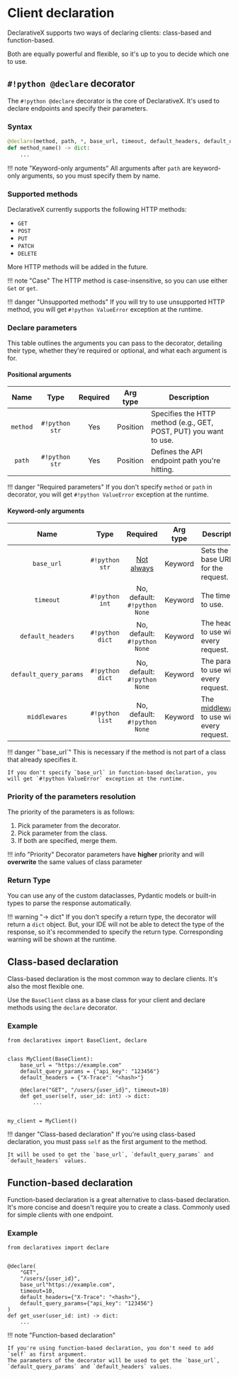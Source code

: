 # Client declaration

DeclarativeX supports two ways of declaring clients: class-based and function-based.

Both are equally powerful and flexible, so it's up to you to decide which one to use.

## `#!python @declare` decorator

The `#!python @declare` decorator is the core of DeclarativeX. It's used to declare endpoints and specify their parameters.

### Syntax

```python
@declare(method, path, *, base_url, timeout, default_headers, default_query_params, middlewares)
def method_name() -> dict:
    ...
```

!!! note "Keyword-only arguments"
    All arguments after `path` are keyword-only arguments, so you must specify them by name.


### Supported methods

DeclarativeX currently supports the following HTTP methods:

- `GET`
- `POST`
- `PUT`
- `PATCH`
- `DELETE`

More HTTP methods will be added in the future.

!!! note "Case" 
    The HTTP method is case-insensitive, so you can use either `Get` or `get`.


!!! danger "Unsupported methods"
    If you will try to use unsupported HTTP method, you will get `#!python ValueError` exception at the runtime.


### Declare parameters

This table outlines the arguments you can pass to the decorator, detailing their type, 
whether they're required or optional, and what each argument is for.

#### Positional arguments

|           Name           |       Type       |           Required            |    Arg type    | Description                                                       |
|:------------------------:|:----------------:|:-----------------------------:|:--------------:|-------------------------------------------------------------------|
|         `method`         |  `#!python str`  |              Yes              |    Position    | Specifies the HTTP method (e.g., GET, POST, PUT) you want to use. |
|          `path`          |  `#!python str`  |              Yes              |   Position    | Defines the API endpoint path you're hitting.                     |

!!! danger "Required parameters"
    If you don't specify `method` or `path` in decorator, you will get `#!python ValueError` exception at the runtime.

#### Keyword-only arguments

|           Name           |                      Type                      |              Required               |    Arg type    | Description                                                    |
|:------------------------:|:----------------------------------------------:|:-----------------------------------:|:--------------:|----------------------------------------------------------------|
|        `base_url`        |                 `#!python str`                 | [Not always](#base_url "See below") |    Keyword     | Sets the base URL for the request.                             |
|        `timeout`         |                 `#!python int`                 |    No, default: `#!python None`     |    Keyword     | The timeout to use.                                            |
|    `default_headers`     |                `#!python dict`                 |    No, default: `#!python None`     |    Keyword     | The headers to use with every request.                         |
|  `default_query_params`  |                `#!python dict`                 |    No, default: `#!python None`     |    Keyword     | The params to use with every request.                          |
| `middlewares` | `#!python list`  |    No, default: `#!python None`     |    Keyword     | The [middlewares](./middlewares.md) to use with every request. |

<div id="base_url" markdown>
!!! danger "`base_url`"
    This is necessary if the method is not part of a class that already specifies it.

    If you don't specify `base_url` in function-based declaration, you will get `#!python ValueError` exception at the runtime.
</div>

### Priority of the parameters resolution

The priority of the parameters is as follows:

1. Pick parameter from the decorator.
2. Pick parameter from the class.
3. If both are specified, merge them.

!!! info "Priority"
    Decorator parameters have **higher** priority and will __overwrite__ the same values of class parameter


### Return Type

You can use any of the custom dataclasses, Pydantic models or built-in types to parse the response automatically.

!!! warning "-> dict"
    If you don't specify a return type, the decorator will return a `dict` object.
    But, your IDE will not be able to detect the type of the response, so it's recommended to specify the return type.
    Corresponding warning will be shown at the runtime.


## Class-based declaration

Class-based declaration is the most common way to declare clients. It's also the most flexible one.

Use the `BaseClient` class as a base class for your client and declare methods using the `declare` decorator.


### Example

```.python title="my_client.py"
from declarativex import BaseClient, declare


class MyClient(BaseClient):
    base_url = "https://example.com"
    default_query_params = {"api_key": "123456"}
    default_headers = {"X-Trace": "<hash>"}

    @declare("GET", "/users/{user_id}", timeout=10)
    def get_user(self, user_id: int) -> dict:
        ...


my_client = MyClient()
```

!!! danger "Class-based declaration"
    If you're using class-based declaration, you must pass `self` as the first argument to the method.

    It will be used to get the `base_url`, `default_query_params` and `default_headers` values.


## Function-based declaration


Function-based declaration is a great alternative to class-based declaration. It's more concise and doesn't require
you to create a class. Commonly used for simple clients with one endpoint.

### Example

```.python title="my_client.py"
from declarativex import declare


@declare(
    "GET", 
    "/users/{user_id}", 
    base_url"https://example.com",
    timeout=10,
    default_headers={"X-Trace": "<hash>"},
    default_query_params={"api_key": "123456"}
)
def get_user(user_id: int) -> dict:
    ...
```

!!! note "Function-based declaration"
    
    If you're using function-based declaration, you don't need to add `self` as first argument.
    The parameters of the decorator will be used to get the `base_url`, `default_query_params` and `default_headers` values.
